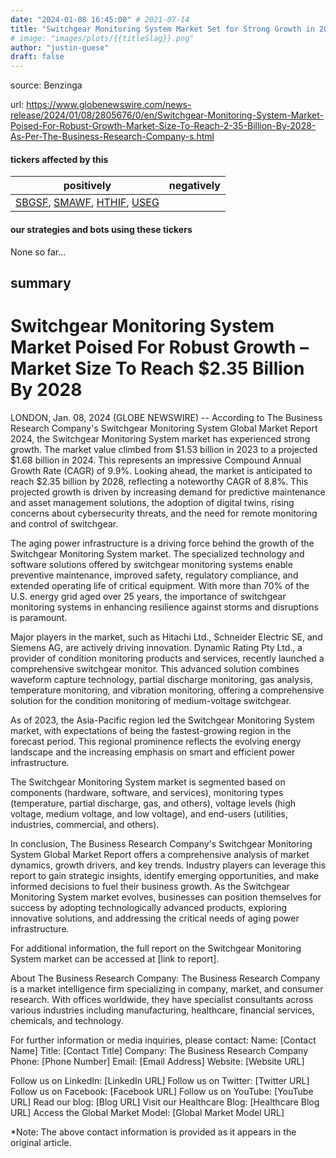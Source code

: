 ```yaml
---
date: "2024-01-08 16:45:00" # 2021-07-14
title: "Switchgear Monitoring System Market Set for Strong Growth in 2024"
# image: "images/plots/{{titleSlag}}.png"
author: "justin-guese"
draft: false
---
```


source: Benzinga

url: <a href='https://www.globenewswire.com/news-release/2024/01/08/2805676/0/en/Switchgear-Monitoring-System-Market-Poised-For-Robust-Growth-Market-Size-To-Reach-2-35-Billion-By-2028-As-Per-The-Business-Research-Company-s.html' target='_blank'>https://www.globenewswire.com/news-release/2024/01/08/2805676/0/en/Switchgear-Monitoring-System-Market-Poised-For-Robust-Growth-Market-Size-To-Reach-2-35-Billion-By-2028-As-Per-The-Business-Research-Company-s.html</a>

#### tickers affected by this

| positively | negatively |
|------------|------------
| <a href='https://finance.yahoo.com/quote/SBGSF' target='_blank'>SBGSF</a>, <a href='https://finance.yahoo.com/quote/SMAWF' target='_blank'>SMAWF</a>, <a href='https://finance.yahoo.com/quote/HTHIF' target='_blank'>HTHIF</a>, <a href='https://finance.yahoo.com/quote/USEG' target='_blank'>USEG</a> |  |

#### our strategies and bots using these tickers

None so far...

## summary

# Switchgear Monitoring System Market Poised For Robust Growth – Market Size To Reach $2.35 Billion By 2028

LONDON, Jan. 08, 2024 (GLOBE NEWSWIRE) -- According to The Business Research Company's Switchgear Monitoring System Global Market Report 2024, the Switchgear Monitoring System market has experienced strong growth. The market value climbed from $1.53 billion in 2023 to a projected $1.68 billion in 2024. This represents an impressive Compound Annual Growth Rate (CAGR) of 9.9%. Looking ahead, the market is anticipated to reach $2.35 billion by 2028, reflecting a noteworthy CAGR of 8.8%. This projected growth is driven by increasing demand for predictive maintenance and asset management solutions, the adoption of digital twins, rising concerns about cybersecurity threats, and the need for remote monitoring and control of switchgear.

The aging power infrastructure is a driving force behind the growth of the Switchgear Monitoring System market. The specialized technology and software solutions offered by switchgear monitoring systems enable preventive maintenance, improved safety, regulatory compliance, and extended operating life of critical equipment. With more than 70% of the U.S. energy grid aged over 25 years, the importance of switchgear monitoring systems in enhancing resilience against storms and disruptions is paramount.

Major players in the market, such as Hitachi Ltd., Schneider Electric SE, and Siemens AG, are actively driving innovation. Dynamic Rating Pty Ltd., a provider of condition monitoring products and services, recently launched a comprehensive switchgear monitor. This advanced solution combines waveform capture technology, partial discharge monitoring, gas analysis, temperature monitoring, and vibration monitoring, offering a comprehensive solution for the condition monitoring of medium-voltage switchgear.

As of 2023, the Asia-Pacific region led the Switchgear Monitoring System market, with expectations of being the fastest-growing region in the forecast period. This regional prominence reflects the evolving energy landscape and the increasing emphasis on smart and efficient power infrastructure.

The Switchgear Monitoring System market is segmented based on components (hardware, software, and services), monitoring types (temperature, partial discharge, gas, and others), voltage levels (high voltage, medium voltage, and low voltage), and end-users (utilities, industries, commercial, and others).

In conclusion, The Business Research Company's Switchgear Monitoring System Global Market Report offers a comprehensive analysis of market dynamics, growth drivers, and key trends. Industry players can leverage this report to gain strategic insights, identify emerging opportunities, and make informed decisions to fuel their business growth. As the Switchgear Monitoring System market evolves, businesses can position themselves for success by adopting technologically advanced products, exploring innovative solutions, and addressing the critical needs of aging power infrastructure.

For additional information, the full report on the Switchgear Monitoring System market can be accessed at [link to report].

About The Business Research Company:
The Business Research Company is a market intelligence firm specializing in company, market, and consumer research. With offices worldwide, they have specialist consultants across various industries including manufacturing, healthcare, financial services, chemicals, and technology.

For further information or media inquiries, please contact:
Name: [Contact Name]
Title: [Contact Title]
Company: The Business Research Company
Phone: [Phone Number]
Email: [Email Address]
Website: [Website URL]

Follow us on LinkedIn: [LinkedIn URL]
Follow us on Twitter: [Twitter URL]
Follow us on Facebook: [Facebook URL]
Follow us on YouTube: [YouTube URL]
Read our blog: [Blog URL]
Visit our Healthcare Blog: [Healthcare Blog URL]
Access the Global Market Model: [Global Market Model URL]

*Note: The above contact information is provided as it appears in the original article.